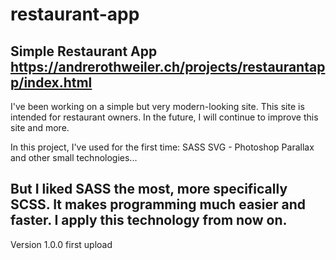 # restaurant-app
Simple Restaurant App
https://andrerothweiler.ch/projects/restaurantapp/index.html
----------------------------------
I've been working on a simple but very modern-looking site. 
This site is intended for restaurant owners. In the future,
I will continue to improve this site and more.

In this project, I've used for the first time:
SASS
SVG - Photoshop
Parallax
and other small technologies...

But I liked SASS the most, more specifically SCSS.
It makes programming much easier and faster.
I apply this technology from now on.
----------------------------------
Version 1.0.0
first upload
